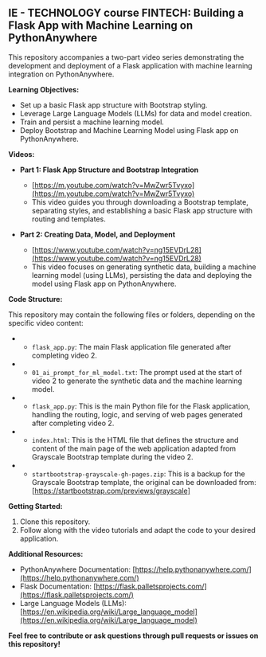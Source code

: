 ## IE - TECHNOLOGY course FINTECH: Building a Flask App with Machine Learning on PythonAnywhere

This repository accompanies a two-part video series demonstrating the development and deployment of a Flask application with machine learning integration on PythonAnywhere.

**Learning Objectives:**

* Set up a basic Flask app structure with Bootstrap styling.
* Leverage Large Language Models (LLMs) for data and model creation.
* Train and persist a machine learning model.
* Deploy Bootstrap and Machine Learning Model using Flask app on PythonAnywhere.

**Videos:**

* **Part 1: Flask App Structure and Bootstrap Integration**
  - [https://m.youtube.com/watch?v=MwZwr5Tvyxo](https://m.youtube.com/watch?v=MwZwr5Tvyxo)
  - This video guides you through downloading a Bootstrap template, separating styles, and establishing a basic Flask app structure with routing and templates.

* **Part 2: Creating Data, Model, and Deployment**
  - [https://www.youtube.com/watch?v=ng15EVDrL28](https://www.youtube.com/watch?v=ng15EVDrL28)
  - This video focuses on generating synthetic data, building a machine learning model (using LLMs), persisting the data and deploying the model using Flask app on PythonAnywhere.

**Code Structure:**

This repository may contain the following files or folders, depending on the specific video content:

* * `flask_app.py`: The main Flask application file generated after completing video 2.
* * `01_ai_prompt_for_ml_model.txt`: The prompt used at the start of video 2 to generate the synthetic data and the machine learning model.
* * `flask_app.py`: This is the main Python file for the Flask application, handling the routing, logic, and serving of web pages generated after completing video 2.
* * `index.html`: This is the HTML file that defines the structure and content of the main page of the web application adapted from Grayscale Bootstrap template during the video 2.
* * `startbootstrap-grayscale-gh-pages.zip`: This is a backup for the Grayscale Bootstrap template, the original can be downloaded from: [https://startbootstrap.com/previews/grayscale]



**Getting Started:**

1. Clone this repository.
2. Follow along with the video tutorials and adapt the code to your desired application.


**Additional Resources:**

* PythonAnywhere Documentation: [https://help.pythonanywhere.com/](https://help.pythonanywhere.com/)
* Flask Documentation: [https://flask.palletsprojects.com/](https://flask.palletsprojects.com/)
* Large Language Models (LLMs): [https://en.wikipedia.org/wiki/Large_language_model](https://en.wikipedia.org/wiki/Large_language_model)

**Feel free to contribute or ask questions through pull requests or issues on this repository!**
